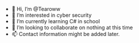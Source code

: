 - 👋 Hi, I’m @Tearoww
- 👀 I’m interested in cyber security
- 🌱 I’m currently learning C# in school
- 💞️ I’m looking to collaborate on nothing at this time
- 📫 Contact information might be added later.

<!---
Tearoww/Tearoww is a ✨ special ✨ repository because its `README.md` (this file) appears on your GitHub profile.
You can click the Preview link to take a look at your changes.
--->
